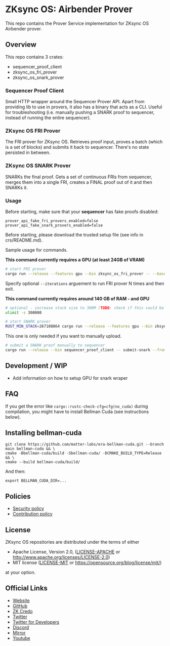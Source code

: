# ZKsync OS: Airbender Prover
This repo contains the Prover Service implementation for ZKsync OS Airbender prover.

## Overview

This repo contains 3 crates:
- sequencer_proof_client
- zksync_os_fri_prover
- zksync_os_snark_prover

### Sequencer Proof Client

Small HTTP wrapper around the Sequencer Prover API. 
Apart from providing lib to use in provers, it also has a binary that acts as a CLI.
Useful for troubleshooting (i.e. manually pushing a SNARK proof to sequencer, instead of running the entire sequencer).

### ZKsync OS FRI Prover

The FRI prover for ZKsync OS. Retrieves proof input, proves a batch (which is a set of blocks) and submits it back to sequencer.
There's no state persisted in between.

### ZKsync OS SNARK Prover

SNARKs the final proof. Gets a set of continuous FRIs from sequencer, merges them into a single FRI, creates a FINAL proof out of it and then SNARKs it.

### Usage


Before starting, make sure that your **sequencer** has fake proofs disabled:

```
prover_api_fake_fri_provers_enabled=false prover_api_fake_snark_provers_enabled=false
```

Before starting, please download the trusted setup file (see info in crs/README.md).



Sample usage for commands.

**This command currently requires a GPU (at least 24GB of VRAM)**

```bash
# start FRI prover
cargo run --release --features gpu --bin zksync_os_fri_prover -- --base-url http://localhost:3124 --app-bin-path ./multiblock_batch.bin
```
Specify optional `--iterations` arguement to run FRI prover N times and then exit.

**This command currently requires around 140 GB of RAM - and GPU**

```bash
# optional - increase stack size to 300M (TODO: check if this could be lower)
ulimit -s 300000

# start SNARK prover
RUST_MIN_STACK=267108864 cargo run --release --features gpu --bin zksync_os_snark_prover -- run-prover --sequencer-url http://localhost:3124 --binary-path ./multiblock_batch.bin --trusted-setup-file crs/setup_compact.key --output-dir ./outputs
```

This one is only needed if you want to manually upload.

```bash
# submit a SNARK proof manually to sequencer
cargo run --release --bin sequencer_proof_client -- submit-snark --from-block-number 1 --to-block-number 10 --path ./outputs/snark_proof.json --url http://localhost:3124
```

## Development / WIP

* Add information on how to setup GPU for snark wraper


## FAQ

If you get the error like `cargo::rustc-check-cfg=cfg(no_cuda)` during compilation, you might have to install
Bellman Cuda (see instructions below).


## Installing bellman-cuda


```shell
git clone https://github.com/matter-labs/era-bellman-cuda.git --branch main bellman-cuda && \
cmake -Bbellman-cuda/build -Sbellman-cuda/ -DCMAKE_BUILD_TYPE=Release && \
cmake --build bellman-cuda/build/
```

And then:

```shell
export BELLMAN_CUDA_DIR=...
```



## Policies

- [Security policy](SECURITY.md)
- [Contribution policy](CONTRIBUTING.md)

## License

ZKsync OS repositories are distributed under the terms of either

- Apache License, Version 2.0, ([LICENSE-APACHE](LICENSE-APACHE) or <http://www.apache.org/licenses/LICENSE-2.0>)
- MIT license ([LICENSE-MIT](LICENSE-MIT) or <https://opensource.org/blog/license/mit/>)

at your option.

## Official Links

- [Website](https://zksync.io/)
- [GitHub](https://github.com/matter-labs)
- [ZK Credo](https://github.com/zksync/credo)
- [Twitter](https://twitter.com/zksync)
- [Twitter for Developers](https://twitter.com/zkSyncDevs)
- [Discord](https://join.zksync.dev/)
- [Mirror](https://zksync.mirror.xyz/)
- [Youtube](https://www.youtube.com/@zkSync-era)